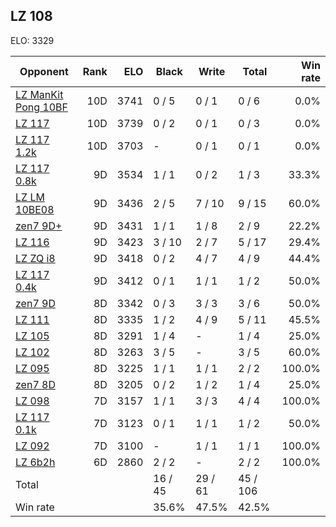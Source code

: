 ## LZ 108 ##

ELO: 3329

Opponent | Rank | ELO | Black | Write | Total | Win rate
---------|-----:|----:|-------|-------|-------|-------:
[LZ ManKit Pong 10BF](LZ%20ManKit%20Pong%2010BF.md) | 10D | 3741 | 0 / 5 | 0 / 1 | 0 / 6 | 0.0%
[LZ 117](LZ%20117.md) | 10D | 3739 | 0 / 2 | 0 / 1 | 0 / 3 | 0.0%
[LZ 117 1.2k](LZ%20117%201.2k.md) | 10D | 3703 | - | 0 / 1 | 0 / 1 | 0.0%
[LZ 117 0.8k](LZ%20117%200.8k.md) | 9D | 3534 | 1 / 1 | 0 / 2 | 1 / 3 | 33.3%
[LZ LM 10BE08](LZ%20LM%2010BE08.md) | 9D | 3436 | 2 / 5 | 7 / 10 | 9 / 15 | 60.0%
[zen7 9D+](zen7%209D+.md) | 9D | 3431 | 1 / 1 | 1 / 8 | 2 / 9 | 22.2%
[LZ 116](LZ%20116.md) | 9D | 3423 | 3 / 10 | 2 / 7 | 5 / 17 | 29.4%
[LZ ZQ i8](LZ%20ZQ%20i8.md) | 9D | 3418 | 0 / 2 | 4 / 7 | 4 / 9 | 44.4%
[LZ 117 0.4k](LZ%20117%200.4k.md) | 9D | 3412 | 0 / 1 | 1 / 1 | 1 / 2 | 50.0%
[zen7 9D](zen7%209D.md) | 8D | 3342 | 0 / 3 | 3 / 3 | 3 / 6 | 50.0%
[LZ 111](LZ%20111.md) | 8D | 3335 | 1 / 2 | 4 / 9 | 5 / 11 | 45.5%
[LZ 105](LZ%20105.md) | 8D | 3291 | 1 / 4 | - | 1 / 4 | 25.0%
[LZ 102](LZ%20102.md) | 8D | 3263 | 3 / 5 | - | 3 / 5 | 60.0%
[LZ 095](LZ%20095.md) | 8D | 3225 | 1 / 1 | 1 / 1 | 2 / 2 | 100.0%
[zen7 8D](zen7%208D.md) | 8D | 3205 | 0 / 2 | 1 / 2 | 1 / 4 | 25.0%
[LZ 098](LZ%20098.md) | 7D | 3157 | 1 / 1 | 3 / 3 | 4 / 4 | 100.0%
[LZ 117 0.1k](LZ%20117%200.1k.md) | 7D | 3123 | 0 / 1 | 1 / 1 | 1 / 2 | 50.0%
[LZ 092](LZ%20092.md) | 7D | 3100 | - | 1 / 1 | 1 / 1 | 100.0%
[LZ 6b2h](LZ%206b2h.md) | 6D | 2860 | 2 / 2 | - | 2 / 2 | 100.0%
Total | | | 16 / 45 | 29 / 61 | 45 / 106 | 
Win rate| | | 35.6% | 47.5% | 42.5% | 
